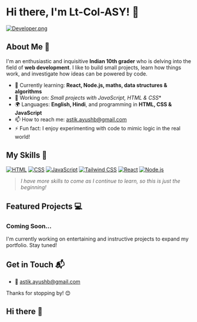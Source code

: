 # Hi there, I'm Lt-Col-ASY! 👋

[![Developer.png](https://i.postimg.cc/CxjVjgk3/Developer.png)](https://postimg.cc/zyXMr4d7)

## About Me 🚀

I'm an enthusiastic and inquisitive **Indian 10th grader** who is delving into the field of **web development**. I like to build small projects, learn how things work, and investigate how ideas can be powered by code.

- 🌱 Currently learning: **React, Node.js, maths, data structures & algorithms**
- 🔭 Working on: *Small projects with JavaScript, HTML & CSS**
- 🌍 Languages: **English, Hindi**, and programming in **HTML, CSS & JavaScript**
- 📫 How to reach me: astik.ayushb@gmail.com
- ⚡ Fun fact: I enjoy experimenting with code to mimic logic in the real world!

## My Skills 🧠

[![HTML](https://img.shields.io/badge/-HTML-E34F26?style=flat-square&logo=html5&logoColor=white)](https://developer.mozilla.org/en-US/docs/Web/HTML)
[![CSS](https://img.shields.io/badge/CSS-purple?style=flat-square&logo=CSS&labelColor=purple)](https://developer.mozilla.org/en-US/docs/Web/CSS)
[![JavaScript](https://img.shields.io/badge/-JavaScript-F7DF1E?style=flat-square&logo=javascript&logoColor=black)](https://developer.mozilla.org/en-US/docs/Web/JavaScript)
[![Tailwind CSS](https://img.shields.io/badge/TailwindCSS-%2306B6D4?style=flat-square&logo=tailwindcss&logoColor=white)](https://tailwindcss.com/docs)
[![React](https://img.shields.io/badge/-React-61DAFB?style=flat-square&logo=react&logoColor=black)](https://nodejs.org/en/docs)
[![Node.js](https://img.shields.io/badge/-Node.js-339933?style=flat-square&logo=node.js&logoColor=white)](https://nodejs.org/en/docs)

> *I have more skills to come as I continue to learn, so this is just the beginning!*

## Featured Projects 💻

### Coming Soon...

I'm currently working on entertaining and instructive projects to expand my portfolio. Stay tuned!

## Get in Touch 📬

- 📧 astik.ayushb@gmail.com

Thanks for stopping by! 😊
## Hi there 👋

<!--
**Lt-Col-ASY/Lt-Col-ASY** is a ✨ _special_ ✨ repository because its `README.md` (this file) appears on your GitHub profile.

Here are some ideas to get you started:

- 🔭 I’m currently working on ...
- 🌱 I’m currently learning ...
- 👯 I’m looking to collaborate on ...
- 🤔 I’m looking for help with ...
- 💬 Ask me about ...
- 📫 How to reach me: ...
- 😄 Pronouns: ...
- ⚡ Fun fact: ...
-->
